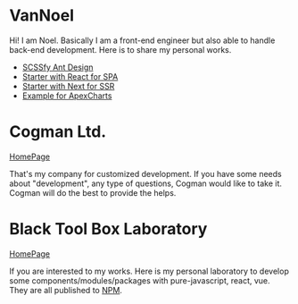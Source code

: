# VanNoel

Hi! I am Noel. Basically I am a front-end engineer but also able to handle back-end development. Here is to share my personal works.

- [SCSSfy Ant Design](https://github.com/vannoel/scssfy-ant-design)
- [Starter with React for SPA](https://github.com/vannoel/starter-react-spa)
- [Starter with Next for SSR](https://github.com/vannoel/starter-react-next)
- [Example for ApexCharts](https://github.com/vannoel/material_fe_trainging_chart)

# Cogman Ltd.

[HomePage](https://cogmantech.github.io/)

That's my company for customized development. If you have some needs about "development", any type of questions, Cogman would like to take it. Cogman will do the best to provide the helps.

# Black Tool Box Laboratory

[HomePage](https://blacktoolboxlaboratory.github.io/)

If you are interested to my works. Here is my personal laboratory to develop some components/modules/packages with pure-javascript, react, vue. They are all published to [NPM](https://www.npmjs.com/org/blacktoolbox).
